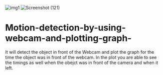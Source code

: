 ![img1](https://user-images.githubusercontent.com/89243204/152668906-97e171e9-4aaa-4131-aee3-b73806c22a14.jpeg)
![Screenshot (121)](https://user-images.githubusercontent.com/89243204/152668910-690990d9-261b-4739-a3e5-96d113546c33.png)
# Motion-detection-by-using-webcam-and-plotting-graph-
It will detect the object  in front of the Webcam and plot the graph for the time the object was in front of the webcam. 
In the plot you are able to see the timings as well when the obejct was in front of the camera and when it left.
